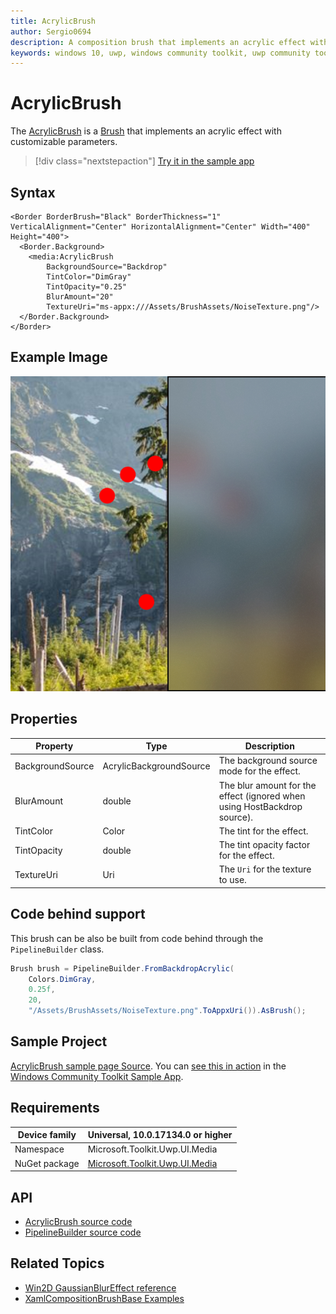 ```yaml
---
title: AcrylicBrush
author: Sergio0694
description: A composition brush that implements an acrylic effect with customizable parameters.
keywords: windows 10, uwp, windows community toolkit, uwp community toolkit, uwp toolkit, brush, backdrop, blur, win2d, composition
---
```


# AcrylicBrush

The [AcrylicBrush](https://docs.microsoft.com/dotnet/api/microsoft.toolkit.uwp.ui.media.acrylicbrush) is a [Brush](https://docs.microsoft.com/uwp/api/windows.ui.xaml.media.brush) that implements an acrylic effect with customizable parameters.

> [!div class="nextstepaction"]
> [Try it in the sample app](uwpct://Brushes?sample=AcrylicBrush)

## Syntax

```xaml
<Border BorderBrush="Black" BorderThickness="1" VerticalAlignment="Center" HorizontalAlignment="Center" Width="400" Height="400">
  <Border.Background>
    <media:AcrylicBrush
        BackgroundSource="Backdrop"
        TintColor="DimGray"
        TintOpacity="0.25"
        BlurAmount="20"
        TextureUri="ms-appx:///Assets/BrushAssets/NoiseTexture.png"/>
  </Border.Background>
</Border>
```

## Example Image

![Acrylic brush](../resources/images/Brushes/AcrylicBrush.jpg "Acrylic brush")

## Properties

| Property | Type | Description |
| -- | -- | -- |
| BackgroundSource | AcrylicBackgroundSource | The background source mode for the effect. |
| BlurAmount | double | The blur amount for the effect (ignored when using HostBackdrop source). |
| TintColor | Color | The tint for the effect. |
| TintOpacity | double | The tint opacity factor for the effect. |
| TextureUri | Uri | The `Uri` for the texture to use. |

## Code behind support

This brush can be also be built from code behind through the `PipelineBuilder` class.

```csharp
Brush brush = PipelineBuilder.FromBackdropAcrylic(
    Colors.DimGray,
    0.25f,
    20,
    "/Assets/BrushAssets/NoiseTexture.png".ToAppxUri()).AsBrush();
```

## Sample Project

[AcrylicBrush sample page Source](https://github.com/Microsoft/WindowsCommunityToolkit//tree/master/Microsoft.Toolkit.Uwp.SampleApp/SamplePages/AcrylicBrush). You can [see this in action](uwpct://Brushes?sample=AcrylicBrush) in the [Windows Community Toolkit Sample App](https://aka.ms/uwptoolkitapp).

## Requirements

| Device family | Universal, 10.0.17134.0 or higher |
| --- | --- |
| Namespace | Microsoft.Toolkit.Uwp.UI.Media |
| NuGet package | [Microsoft.Toolkit.Uwp.UI.Media](https://www.nuget.org/packages/Microsoft.Toolkit.Uwp.UI.Media/) |

## API

* [AcrylicBrush source code](https://github.com/windows-toolkit/WindowsCommunityToolkit/blob/master/Microsoft.Toolkit.Uwp.UI.Media/Brushes/AcrylicBrush.cs)
* [PipelineBuilder source code](https://github.com/windows-toolkit/WindowsCommunityToolkit/blob/master/Microsoft.Toolkit.Uwp.UI.Media/Pipelines/PipelineBuilder.cs)

## Related Topics

* [Win2D GaussianBlurEffect reference](http://microsoft.github.io/Win2D/html/T_Microsoft_Graphics_Canvas_Effects_GaussianBlurEffect.htm)
* [XamlCompositionBrushBase Examples](https://docs.microsoft.com/uwp/api/windows.ui.xaml.media.xamlcompositionbrushbase#examples)
